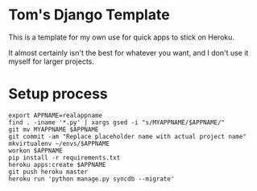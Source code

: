 Tom's Django Template
=====================

This is a template for my own use for quick apps to stick on Heroku.

It almost certainly isn't the best for whatever you want, and I don't use it myself for larger projects.

Setup process
=============


```
export APPNAME=realappname
find . -iname '*.py' | xargs gsed -i "s/MYAPPNAME/$APPNAME/"
git mv MYAPPNAME $APPNAME
git commit -am "Replace placeholder name with actual project name"
mkvirtualenv ~/envs/$APPNAME
workon $APPNAME
pip install -r requirements.txt
heroku apps:create $APPNAME
git push heroku master
heroku run 'python manage.py syncdb --migrate'
```